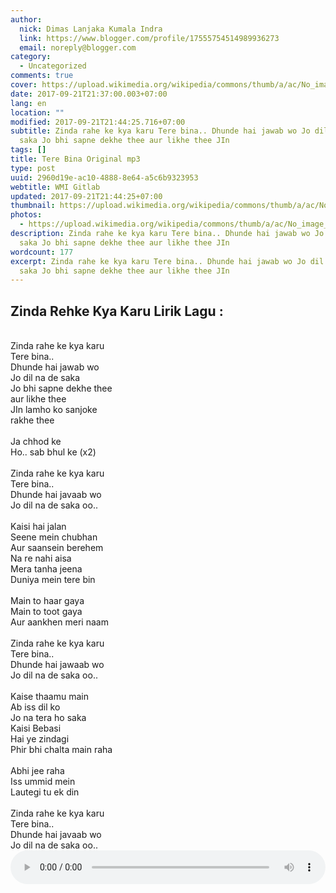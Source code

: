 ```yaml
---
author:
  nick: Dimas Lanjaka Kumala Indra
  link: https://www.blogger.com/profile/17555754514989936273
  email: noreply@blogger.com
category:
  - Uncategorized
comments: true
cover: https://upload.wikimedia.org/wikipedia/commons/thumb/a/ac/No_image_available.svg/2048px-No_image_available.svg.png
date: 2017-09-21T21:37:00.003+07:00
lang: en
location: ""
modified: 2017-09-21T21:44:25.716+07:00
subtitle: Zinda rahe ke kya karu Tere bina.. Dhunde hai jawab wo Jo dil na de
  saka Jo bhi sapne dekhe thee aur likhe thee JIn
tags: []
title: Tere Bina Original mp3
type: post
uuid: 2960d19e-ac10-4888-8e64-a5c6b9323953
webtitle: WMI Gitlab
updated: 2017-09-21T21:44:25+07:00
thumbnail: https://upload.wikimedia.org/wikipedia/commons/thumb/a/ac/No_image_available.svg/2048px-No_image_available.svg.png
photos:
  - https://upload.wikimedia.org/wikipedia/commons/thumb/a/ac/No_image_available.svg/2048px-No_image_available.svg.png
description: Zinda rahe ke kya karu Tere bina.. Dhunde hai jawab wo Jo dil na de
  saka Jo bhi sapne dekhe thee aur likhe thee JIn
wordcount: 177
excerpt: Zinda rahe ke kya karu Tere bina.. Dhunde hai jawab wo Jo dil na de
  saka Jo bhi sapne dekhe thee aur likhe thee JIn
---
```


<h2>    Zinda Rehke Kya Karu Lirik Lagu : </h2><br><div>Zinda rahe ke kya karu     <br>Tere bina..     <br>Dhunde hai jawab wo     <br>Jo dil na de saka     <br>Jo bhi sapne dekhe thee     <br>aur likhe thee     <br>JIn lamho ko sanjoke     <br>rakhe thee     <br><br>Ja chhod ke     <br>Ho.. sab bhul ke (x2)     <br><br>Zinda rahe ke kya karu     <br>Tere bina..     <br>Dhunde hai javaab wo     <br>Jo dil na de saka oo..     <br><br>Kaisi hai jalan     <br>Seene mein chubhan     <br>Aur saansein berehem     <br>Na re nahi aisa     <br>Mera tanha jeena     <br>Duniya mein tere bin     <br><br>Main to haar gaya     <br>Main to toot gaya     <br>Aur aankhen meri naam     <br><br>Zinda rahe ke kya karu     <br>Tere bina..     <br>Dhunde hai jawaab wo     <br>Jo dil na de saka oo..     <br><br>Kaise thaamu main     <br>Ab iss dil ko     <br>Jo na tera ho saka     <br>Kaisi Bebasi     <br>Hai ye zindagi     <br>Phir bhi chalta main raha     <br><br>Abhi jee raha     <br>Iss ummid mein     <br>Lautegi tu ek din     <br><br>Zinda rahe ke kya karu     <br>Tere bina..     <br>Dhunde hai javaab wo     <br>Jo dil na de saka oo.. </div><div class="container"><audio autoplay="" controls="" loop="" preload="metadata" style="width: 100%;align:center;text-align:center"> <source src="https://www.webmanajemen.com/terebina.mp3" type="audio/mpeg"> Your browser does not support the audio element. </audio></div>